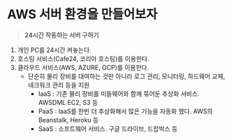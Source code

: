 # AWS 서버 환경을 만들어보자

> **24시간 작동하는 서버 구하기**
1. 개인 PC를 24시간 켜놓는다.
2. 호스팅 서비스(Cafe24, 코리아 호스팅)를 이용한다.
3. 클라우드 서비스(AWS, AZURE, GCP)를 이용한다.  
    - 단순히 물리 장비를 대여하는 것만 아니라 로그 관리, 모니터링, 하드웨어 교체, 네크워크 관리 등을 지원
        - IaaS : 기존 물리 장비를 미들웨어와 함께 묶어둔 추상화 서비스. AWSDML EC2, S3 등
        - PaaS : IaaS를 한번 더 추상화해서 많은 기능을 자동화 했다. AWS의 Beanstalk, Heroku 등
        - SaaS : 소프트웨어 서비스. 구글 드라이브, 드랍박스 등

